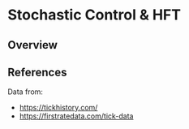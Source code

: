# Stochastic Control & HFT


## Overview


## References

Data from:
- https://tickhistory.com/
- https://firstratedata.com/tick-data

